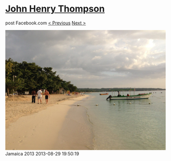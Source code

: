 # [John Henry Thompson](../README.md)
post Facebook.com
[< Previous](2013-08-29-4.md) [Next >](2013-08-29-6.md)

[![](../media/2013-08-29/Jamaica-2016.jpg)](../README.md)
Jamaica 2013
2013-08-29 19:50:19